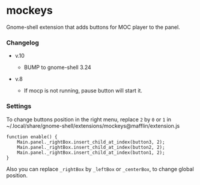 # mockeys

Gnome-shell extension that adds buttons for MOC player to the panel.

### Changelog

* v.10
  - BUMP to gnome-shell 3.24

* v.8
  - If mocp is not running, pause button will start it.

### Settings

To change buttons position in the right menu, replace ```2``` by ```0``` or ```1``` in
~/.local/share/gnome-shell/extensions/mockeys@mafflin/extension.js
```
function enable() {
    Main.panel._rightBox.insert_child_at_index(button3, 2);
    Main.panel._rightBox.insert_child_at_index(button2, 2);
    Main.panel._rightBox.insert_child_at_index(button1, 2);
}
```
Also you can replace ```_rightBox``` by ```_leftBox``` or ```_centerBox```, to change global position.
